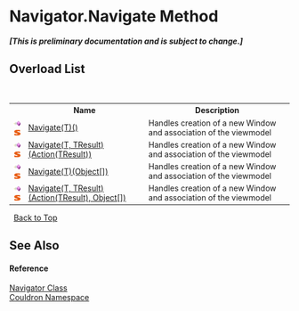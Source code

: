 # Navigator.Navigate Method 
 _**\[This is preliminary documentation and is subject to change.\]**_


## Overload List
&nbsp;<table><tr><th></th><th>Name</th><th>Description</th></tr><tr><td>![Public method](media/pubmethod.gif "Public method")![Static member](media/static.gif "Static member")</td><td><a href="M_Couldron_Navigator_Navigate__1">Navigate(T)()</a></td><td>
Handles creation of a new Window and association of the viewmodel</td></tr><tr><td>![Public method](media/pubmethod.gif "Public method")![Static member](media/static.gif "Static member")</td><td><a href="M_Couldron_Navigator_Navigate__2">Navigate(T, TResult)(Action(TResult))</a></td><td>
Handles creation of a new Window and association of the viewmodel</td></tr><tr><td>![Public method](media/pubmethod.gif "Public method")![Static member](media/static.gif "Static member")</td><td><a href="M_Couldron_Navigator_Navigate__1_1">Navigate(T)(Object[])</a></td><td>
Handles creation of a new Window and association of the viewmodel</td></tr><tr><td>![Public method](media/pubmethod.gif "Public method")![Static member](media/static.gif "Static member")</td><td><a href="M_Couldron_Navigator_Navigate__2_1">Navigate(T, TResult)(Action(TResult), Object[])</a></td><td>
Handles creation of a new Window and association of the viewmodel</td></tr></table>&nbsp;
<a href="#navigator.navigate-method">Back to Top</a>

## See Also


#### Reference
<a href="T_Couldron_Navigator">Navigator Class</a><br /><a href="N_Couldron">Couldron Namespace</a><br />